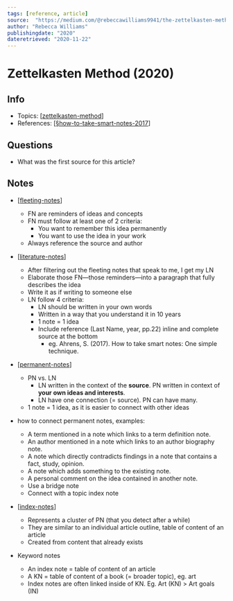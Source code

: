 ```yaml
---
tags: [reference, article]
source:  "https://medium.com/@rebeccawilliams9941/the-zettelkasten-method-examples-to-help-you-get-started-8f8a44fa9ae6"
author: "Rebecca Williams"
publishingdate: "2020"
dateretrieved: "2020-11-22"
---
```


# Zettelkasten Method (2020)

## Info

- Topics: [[zettelkasten-method]]
- References: [[§how-to-take-smart-notes-2017]]

## Questions

- What was the first source for this article?

## Notes

- [[fleeting-notes]]
  - FN are reminders of ideas and concepts
  - FN must follow at least one of 2 criteria:
    - You want to remember this idea permanently
    - You want to use the idea in your work
  - Always reference the source and author
  
- [[literature-notes]]
  - After filtering out the fleeting notes that speak to me, I get my LN
  - Elaborate those FN—those reminders—into a paragraph that fully describes the idea
  - Write it as if writing to someone else
  - LN follow 4 criteria:
    - LN should be written in your own words
    - Written in a way that you understand it in 10 years
    - 1 note = 1 idea
    - Include reference (Last Name, year, pp.22) inline and complete source at the bottom
      - eg. Ahrens, S. (2017). How to take smart notes: One simple technique.
  
- [[permanent-notes]] 
  - PN vs. LN
    - LN written in the context of the **source**. PN written in context of **your own ideas and interests**.
    - LN have one connection (= source). PN can have many.
  - 1 note = 1 idea, as it is easier to connect with other ideas

- how to connect permanent notes, examples: 
  - A term mentioned in a note which links to a term definition note.
  - An author mentioned in a note which links to an author biography note.
  - A note which directly contradicts findings in a note that contains a fact, study, opinion.
  - A note which adds something to the existing note.
  - A personal comment on the idea contained in another note.
  - Use a bridge note
  - Connect with a topic index note

- [[index-notes]]
  - Represents a cluster of PN (that you detect after a while)
  - They are similar to an individual article outline, table of content of an article
  - Created from content that already exists

- Keyword notes
  - An index note = table of content of an article
  - A KN = table of content of a book (= broader topic), eg. art
  - Index notes are often linked inside of KN. Eg. Art (KN) > Art goals (IN)

[//begin]: # "Autogenerated link references for markdown compatibility"
[zettelkasten-method]: zettelkasten-method "Zettelkasten Method"
[§how-to-take-smart-notes-2017]: §how-to-take-smart-notes-2017 "How to Take Smart Notes (2017)"
[fleeting-notes]: fleeting-notes "Fleeting Notes"
[literature-notes]: literature-notes "Literature Notes"
[permanent-notes]: permanent-notes "Permanent Notes"
[index-notes]: index-notes "Index Notes"
[//end]: # "Autogenerated link references"